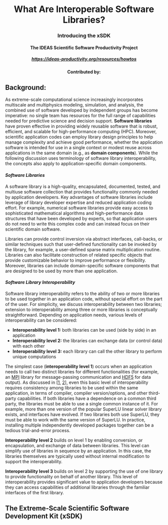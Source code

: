 <div align="center">
<h1> What Are Interoperable Software Libraries? </h1>
<h3> Introducing the xSDK </h3>
<h4> The IDEAS Scientific Software Productivity Project </h4>
<h5> <a href="https://ideas-productivity.org/resources/howtos/">https://ideas-productivity.org/resources/howtos</a> </h5>
<h4> Contributed by: </h4>
</div>

## Background:

As extreme-scale computational science increasingly incorporates multiscale and
multiphysics modeling, simulation, and analysis, the combined use of software developed by
independent groups has become imperative: no single team has resources for the full range of
capabilities needed for predictive science and decision support. **Software libraries** have proven
effective in providing widely reusable software that is robust, efficient, and scalable for
high-performance computing (HPC). Moreover, scientific application codes can employ library
design principles to help manage complexity and achieve good performance, whether the
application software is intended for use in a single context or modest reuse across applications
in the same domain (e.g., as **domain components**). While the following discussion uses
terminology of software library interoperability, the concepts also apply to application-specific
domain components.

#### *Software Libraries*
A software library is a high-quality, encapsulated, documented, tested, and multiuse software
collection that provides functionality commonly needed by application developers. Key
advantages of software libraries include leverage of library developer expertise and reduced
application coding effort. For example, numerical software libraries provide easy access to
sophisticated mathematical algorithms and high-performance data structures that have been
developed by experts, so that application users do not need to write this complex code and can
instead focus on their scientific domain software.

Libraries can provide control inversion via abstract interfaces, call-backs, or similar techniques
such that user-defined functionality can be invoked by the library, for example, a user-defined
sparse matrix multiplication routine. Libraries can also facilitate construction of related specific
objects that provide customizable behavior to improve performance or flexibility. Moreover,
libraries can include domain-specific software components that are designed to be used by
more than one application.

#### *Software Library Interoperability*
Software library interoperability refers to the ability of two or more libraries to be used
together in an application code, without special effort on the part of the user. For simplicity, we
discuss interoperability between two libraries; extension to interoperability among three or more
libraries is conceptually straightforward. Depending on application needs, various levels of
interoperability can be considered:
  * **Interoperability level 1:** both libraries can be used (side by side) in an application
  * **Interoperability level 2:** the libraries can exchange data (or control data) with each
other
  * **Interoperability level 3:** each library can call the other library to perform unique
computations

The simplest case (**interoperability level 1**) occurs when an application needs to call two distinct
libraries for different functionalities (for example, an [MPI](https://www.mpi-forum.org/) library for message-passing
communication and [HDF5](https://www.hdfgroup.org/solutions/hdf5/) for data output). As discussed in [[1](https://figshare.com/articles/Package_Management_Practices_Essential_for_Interoperability_Lessons_Learned_and_Strategies_Developed_for_FASTMath/789055), [2](https://wci.llnl.gov/codes/smartlibs/UCRL-JRNL-208636.pdf)], even this basic level of
interoperability requires consistency among libraries to be used within the same application, in
terms of compiler, compiler version/options, and other third-party capabilities. If both libraries
have a dependence on a common third party, the libraries must be able to use a single common
instance of it. For example, more than one version of the popular SuperLU linear solver library
exists, and interfaces have evolved. If two libraries both use SuperLU, they must be able to
work with the same version of SuperLU. In practice, installing multiple independently developed
packages together can be a tedious trial-and-error process.

**Interoperability level 2** builds on level 1 by enabling conversion, or encapsulation, and exchange
of data between libraries. This level can simplify use of libraries in sequence by an application.
In this case, the libraries themselves are typically used without internal modification to support
the interoperability.

**Interoperability level 3** builds on level 2 by supporting the use of one library to provide
functionality on behalf of another library. This level of interoperability provides significant value
to application developers because they can access capabilities of additional libraries through
the familiar interfaces of the first library.

## The Extreme-Scale Scientific Software Development Kit (xSDK)
